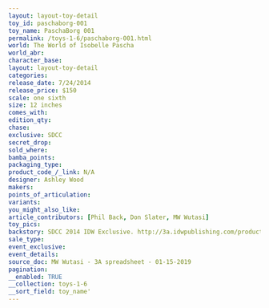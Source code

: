 ```yaml
---
layout: layout-toy-detail 
toy_id: paschaborg-001
toy_name: PaschaBorg 001
permalink: /toys-1-6/paschaborg-001.html
world: The World of Isobelle Pascha
world_abr: 
character_base: 
layout: layout-toy-detail
categories: 
release_date: 7/24/2014
release_price: $150 
scale: one sixth
size: 12 inches
comes_with: 
edition_qty: 
chase: 
exclusive: SDCC
secret_drop: 
sold_where: 
bamba_points: 
packaging_type: 
product_code_/_link: N/A
designer: Ashley Wood
makers: 
points_of_articulation: 
variants: 
you_might_also_like: 
article_contributors: [Phil Back, Don Slater, MW Wutasi]
toy_pics: 
backstory: SDCC 2014 IDW Exclusive. http://3a.idwpublishing.com/products/isobelle-pacha
sale_type: 
event_exclusive: 
event_details: 
source_doc: MW Wutasi - 3A spreadsheet - 01-15-2019
pagination: 
__enabled: TRUE
__collection: toys-1-6
__sort_field: toy_name'
---
```

